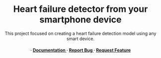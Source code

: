 <div align='center'>

<h1>Heart failure detector from your smartphone device</h1>
<p>This project focused on creating a heart failure detection model using any smart device. </p>

<h4> <span> · </span> <a href="https://github.com/Bcopeland64/Omdena---Heart Kinetics/blob/master/README.md"> Documentation </a> <span> · </span> <a href="https://github.com/Bcopeland64/Omdena---Heart Kinetics/issues"> Report Bug </a> <span> · </span> <a href="https://github.com/Bcopeland64/Omdena---Heart Kinetics/issues"> Request Feature </a> </h4>


</div>

